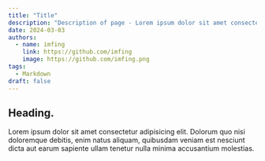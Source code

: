 ```yaml
---
title: "Title"
description: "Description of page - Lorem ipsum dolor sit amet consectetur adipisicing elit. Dolorum quo nisi doloremque debitis, enim natus aliquam, quibusdam veniam est nesciunt dicta aut earum sapiente ullam tenetur nulla minima accusantium molestias."
date: 2024-03-03
authors:
  - name: imfing
    link: https://github.com/imfing
    image: https://github.com/imfing.png
tags:
  - Markdown
draft: false
---
```


## Heading.

Lorem ipsum dolor sit amet consectetur adipisicing elit. Dolorum quo nisi doloremque debitis, enim natus aliquam, quibusdam veniam est nesciunt dicta aut earum sapiente ullam tenetur nulla minima accusantium molestias.
<!--more-->
